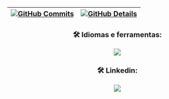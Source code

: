 <div align="center">
<!--    <img
      alt="V1niSouza-top-langs"
      src="https://github-readme-stats.vercel.app/api/top-langs/?username=V1niSouza&show_icons=true&theme=github_dark&layout=compact&langs_count=10"
      height="150em">
   <img
      alt="V1niSouza-status"
      src="https://github-readme-stats.vercel.app/api?username=V1niSouza&show_icons=true&theme=github_dark&count_private=true&include_all_commits"
      height="150em">
</div> -->

  
 | [![GitHub Commits](http://github-profile-summary-cards.vercel.app/api/cards/productive-time?username=V1niSouza&theme=dracula&utcOffset=-3)](https://github.com/vn7n24fzkq/github-profile-summary-cards) | [![GitHub Details](http://github-profile-summary-cards.vercel.app/api/cards/profile-details?username=V1niSouza&theme=dracula)](https://github.com/vn7n24fzkq/github-profile-summary-cards) |  
 | ----------- | ----------- |


 ### 🛠️ Idiomas e ferramentas:

  <div align="center" >
<a href="https://skillicons.dev"   >
  <img src="https://skillicons.dev/icons?i=git,github,linkedin,vscode,visualstudio,arduino,bootstrap,c,cs,cpp,css,express,html,java,js,latex,mysql,nodejs,npm,py,react,regex,wordpress,xampp" />
</a>
  <br/>
  </div>
  
 ### 🛠️ Linkedin:
 
<div align="center">
   <a href="https://www.linkedin.com/in/vinisouza05/"><img src="https://img.shields.io/badge/LinkedIn-0077B5?style=for-the-badge&logo=linkedin&logoColor=white" ></a>
</div>
  
 






 
  
  

  



